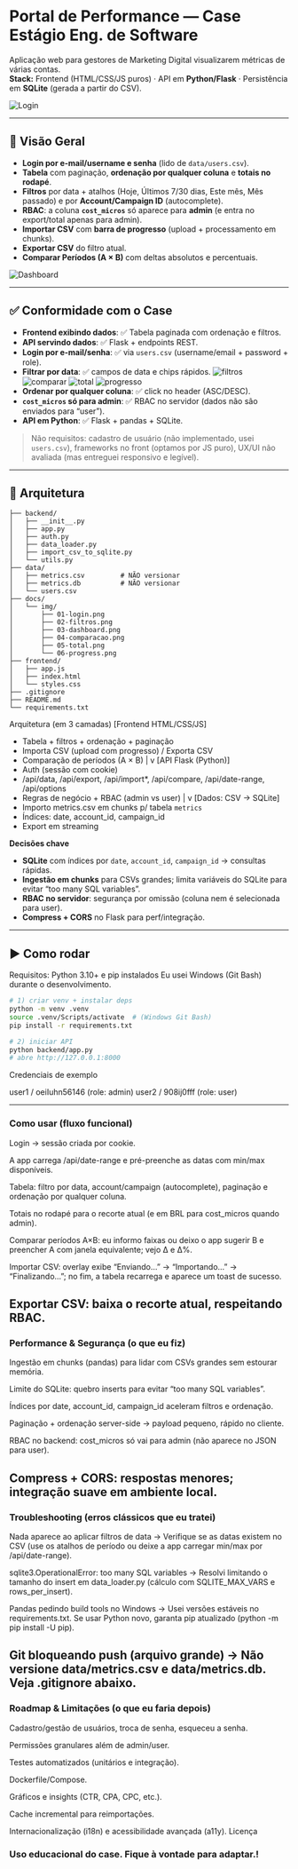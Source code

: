 # Portal de Performance — Case Estágio Eng. de Software

Aplicação web para gestores de Marketing Digital visualizarem métricas de várias contas.  
**Stack:** Frontend (HTML/CSS/JS puros) · API em **Python/Flask** · Persistência em **SQLite** (gerada a partir do CSV).

![Login](docs/img/01-login.png)

---

## 🔎 Visão Geral

- **Login por e-mail/username e senha** (lido de `data/users.csv`).
- **Tabela** com paginação, **ordenação por qualquer coluna** e **totais no rodapé**.
- **Filtros** por data + atalhos (Hoje, Últimos 7/30 dias, Este mês, Mês passado) e por **Account/Campaign ID** (autocomplete).
- **RBAC**: a coluna **`cost_micros`** só aparece para **admin** (e entra no export/total apenas para admin).
- **Importar CSV** com **barra de progresso** (upload + processamento em chunks).
- **Exportar CSV** do filtro atual.
- **Comparar Períodos (A × B)** com deltas absolutos e percentuais.

![Dashboard](docs/img/03-dashboard.png)

---

## ✅ Conformidade com o Case

- **Frontend exibindo dados**: ✅ Tabela paginada com ordenação e filtros.
- **API servindo dados**: ✅ Flask + endpoints REST.
- **Login por e-mail/senha**: ✅ via `users.csv` (username/email + password + role).
- **Filtrar por data**: ✅ campos de data e chips rápidos.
![filtros](docs/img/02-filtros.png)
![comparar](docs/img/04-comparar.png)
![total](docs/img/05-total.png)
![progresso](docs/img/06-progresso.png)
- **Ordenar por qualquer coluna**: ✅ click no header (ASC/DESC).
- **`cost_micros` só para admin**: ✅ RBAC no servidor (dados não são enviados para “user”).
- **API em Python**: ✅ Flask + pandas + SQLite.

> Não requisitos: cadastro de usuário (não implementado, usei `users.csv`), frameworks no front (optamos por JS puro), UX/UI não avaliada (mas entreguei responsivo e legível).

---

## 🧱 Arquitetura
```plaintext
├── backend/
│   ├── __init__.py
│   ├── app.py
│   ├── auth.py
│   ├── data_loader.py
│   ├── import_csv_to_sqlite.py
│   └── utils.py
├── data/
│   ├── metrics.csv         # NÃO versionar
│   ├── metrics.db          # NÃO versionar
│   └── users.csv
├── docs/
│   └── img/
│       ├── 01-login.png
│       ├── 02-filtros.png
│       ├── 03-dashboard.png
│       ├── 04-comparacao.png
│       ├── 05-total.png
│       └── 06-progress.png
├── frontend/
│   ├── app.js
│   ├── index.html
│   └── styles.css
├── .gitignore
├── README.md
└── requirements.txt
```

Arquitetura (em 3 camadas)
[Frontend HTML/CSS/JS]
   - Tabela + filtros + ordenação + paginação
   - Importa CSV (upload com progresso) / Exporta CSV
   - Comparação de períodos (A × B)
           |
           v
[API Flask (Python)]
   - Auth (sessão com cookie)
   - /api/data, /api/export, /api/import*, /api/compare, /api/date-range, /api/options
   - Regras de negócio + RBAC (admin vs user)
           |
           v
[Dados: CSV -> SQLite]
   - Importo metrics.csv em chunks p/ tabela `metrics`
   - Índices: date, account_id, campaign_id
   - Export em streaming

**Decisões chave**
- **SQLite** com índices por `date`, `account_id`, `campaign_id` → consultas rápidas.
- **Ingestão em chunks** para CSVs grandes; limita variáveis do SQLite para evitar “too many SQL variables”.
- **RBAC no servidor**: segurança por omissão (coluna nem é selecionada para user).
- **Compress + CORS** no Flask para perf/integração.

---

## ▶️ Como rodar
Requisitos: Python 3.10+ e pip instalados
Eu usei Windows (Git Bash) durante o desenvolvimento.
```bash
# 1) criar venv + instalar deps
python -m venv .venv
source .venv/Scripts/activate  # (Windows Git Bash)
pip install -r requirements.txt

# 2) iniciar API
python backend/app.py
# abre http://127.0.0.1:8000

```
Credenciais de exemplo

user1 / oeiIuhn56146  (role: admin)
user2 / 908ij0fff     (role: user)

----
### Como usar (fluxo funcional)

Login → sessão criada por cookie.

A app carrega /api/date-range e pré-preenche as datas com min/max disponíveis.

Tabela: filtro por data, account/campaign (autocomplete), paginação e ordenação por qualquer coluna.

Totais no rodapé para o recorte atual (e em BRL para cost_micros quando admin).

Comparar períodos A×B: eu informo faixas ou deixo o app sugerir B e preencher A com janela equivalente; vejo Δ e Δ%.

Importar CSV: overlay exibe “Enviando…” → “Importando…” → “Finalizando…”; no fim, a tabela recarrega e aparece um toast de sucesso.

Exportar CSV: baixa o recorte atual, respeitando RBAC.
----

### Performance & Segurança (o que eu fiz)

Ingestão em chunks (pandas) para lidar com CSVs grandes sem estourar memória.

Limite do SQLite: quebro inserts para evitar “too many SQL variables”.

Índices por date, account_id, campaign_id aceleram filtros e ordenação.

Paginação + ordenação server-side → payload pequeno, rápido no cliente.

RBAC no backend: cost_micros só vai para admin (não aparece no JSON para user).

Compress + CORS: respostas menores; integração suave em ambiente local.
----

### Troubleshooting (erros clássicos que eu tratei)

Nada aparece ao aplicar filtros de data
→ Verifique se as datas existem no CSV (use os atalhos de período ou deixe a app carregar min/max por /api/date-range).

sqlite3.OperationalError: too many SQL variables
→ Resolvi limitando o tamanho do insert em data_loader.py (cálculo com SQLITE_MAX_VARS e rows_per_insert).

Pandas pedindo build tools no Windows
→ Usei versões estáveis no requirements.txt. Se usar Python novo, garanta pip atualizado (python -m pip install -U pip).

Git bloqueando push (arquivo grande)
→ Não versione data/metrics.csv e data/metrics.db. Veja .gitignore abaixo.
----
### Roadmap & Limitações (o que eu faria depois)

Cadastro/gestão de usuários, troca de senha, esqueceu a senha.

Permissões granulares além de admin/user.

Testes automatizados (unitários e integração).

Dockerfile/Compose.

Gráficos e insights (CTR, CPA, CPC, etc.).

Cache incremental para reimportações.

Internacionalização (i18n) e acessibilidade avançada (a11y).
Licença

### Uso educacional do case. Fique à vontade para adaptar.!